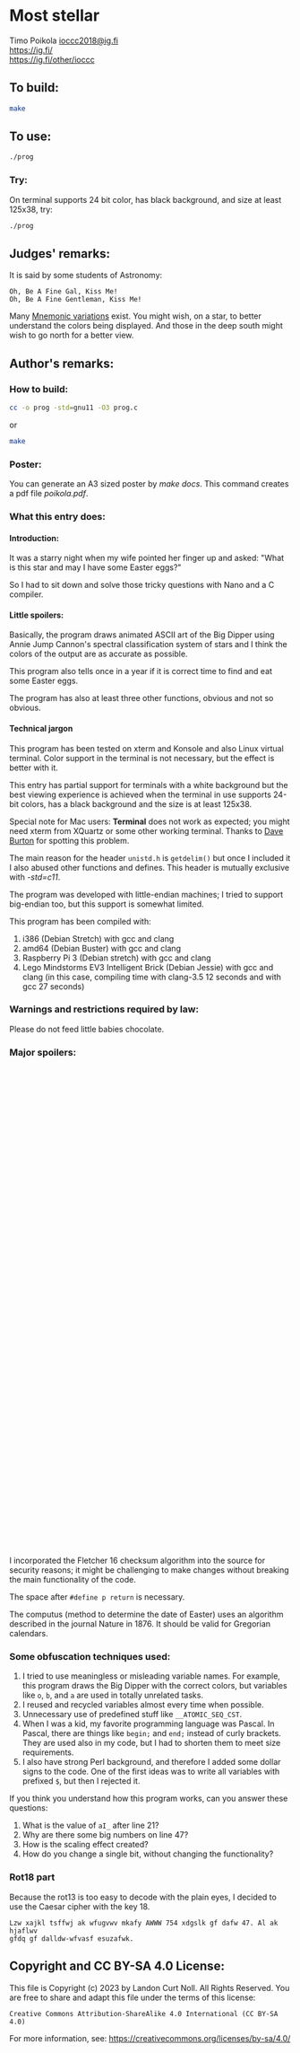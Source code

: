 # Most stellar

Timo Poikola <ioccc2018@ig.fi>\
<https://ig.fi/>\
<https://ig.fi/other/ioccc>


## To build:

```sh
make
```


## To use:

```sh
./prog
```


### Try:

On terminal supports 24 bit color, has black background, and size at least 125x38, try:

```sh
./prog
```


## Judges' remarks:

It is said by some students of Astronomy:

    Oh, Be A Fine Gal, Kiss Me!
    Oh, Be A Fine Gentleman, Kiss Me!

Many [Mnemonic variations](http://www.star.ucl.ac.uk/%7Epac/obafgkmrns.html) exist.
You might wish, on a star, to better understand the colors being displayed.
And those in the deep south might wish to go north for a better view.


## Author's remarks:

### How to build:

```sh
cc -o prog -std=gnu11 -O3 prog.c
```

or

```sh
make
```

### Poster:

You can generate an A3 sized poster by _make docs_. This command creates a pdf
file _poikola.pdf_.

### What this entry does:

#### Introduction:
It was a starry night when my wife pointed her finger up and asked: "What is
this star and may I have some Easter eggs?"

So I had to sit down and solve those tricky questions with Nano and a C
compiler.

#### Little spoilers:

Basically, the program draws animated ASCII art of the Big Dipper using Annie
Jump Cannon's spectral classification system of stars and I think the colors of
the output are as accurate as possible.

This program also tells once in a year if it is correct time to find and eat
some Easter eggs.

The program has also at least three other functions, obvious and not so obvious.

#### Technical jargon
This program has been tested on xterm and Konsole and also Linux virtual
terminal. Color support in the terminal is not necessary, but the effect is
better with it.

This entry has partial support for terminals with a white background but the
best viewing experience is achieved when the terminal in use supports 24-bit
colors, has a black background and the size is at least 125x38.

Special note for Mac users: __Terminal__ does not work as expected; you might
need xterm from XQuartz or some other working terminal. Thanks to [Dave
Burton](/winners.html#Dave_Burton) for spotting this problem.

The main reason for the header `unistd.h` is `getdelim()` but once I included it
I also abused other functions and defines. This header is mutually exclusive
with _-std=c11_.

The program was developed with little-endian machines; I tried to support
big-endian too, but this support is somewhat limited.

This program has been compiled with:

1. i386 (Debian Stretch) with gcc and clang
2. amd64 (Debian Buster) with gcc and clang
3. Raspberry Pi 3 (Debian stretch) with gcc and clang
4. Lego Mindstorms EV3 Intelligent Brick (Debian Jessie) with gcc and clang (in
this case, compiling time with clang-3.5 12 seconds and with gcc 27 seconds)

### Warnings and restrictions required by law:
Please do not feed little babies chocolate.

### Major spoilers:
<div style="margin-bottom:61em;">&nbsp;</div>

I incorporated the Fletcher 16 checksum algorithm into the source for security
reasons; it might be challenging to make changes without breaking the main
functionality of the code.

The space after `#define p return` is necessary.

The computus (method to determine the date of Easter) uses an algorithm
described in the journal Nature in 1876. It should be valid for Gregorian
calendars.

### Some obfuscation techniques used:

1. I tried to use meaningless or misleading variable names. For example, this
program draws the Big Dipper with the correct colors, but variables like `o`,
`b`, and `a` are used in totally unrelated tasks.
2. I reused and recycled variables almost every time when possible.
3. Unnecessary use of predefined stuff like `__ATOMIC_SEQ_CST`.
4. When I was a kid, my favorite programming language was Pascal. In Pascal,
there are things like `begin;` and `end;` instead of curly brackets. They are
used also in my code, but I had to shorten them to meet size requirements.
5. I also have strong Perl background, and therefore I added some dollar signs
to the code. One of the first ideas was to write all variables with prefixed
`$`, but then I rejected it.

If you think you understand how this program works, can you answer these
questions:

1. What is the value of `aI_` after line 21?
2. Why are there some big numbers on line 47?
3. How is the scaling effect created?
4. How do you change a single bit, without changing the functionality?


### Rot18 part

Because the rot13 is too easy to decode with the plain eyes, I decided to use
the Caesar cipher with the key 18.

    Lzw xajkl tsffwj ak wfugvwv mkafy AWWW 754 xdgslk gf dafw 47. Al ak hjaflwv
    gfdq gf dalldw-wfvasf esuzafwk.


## Copyright and CC BY-SA 4.0 License:

This file is Copyright (c) 2023 by Landon Curt Noll.  All Rights Reserved.
You are free to share and adapt this file under the terms of this license:

    Creative Commons Attribution-ShareAlike 4.0 International (CC BY-SA 4.0)

For more information, see: https://creativecommons.org/licenses/by-sa/4.0/
